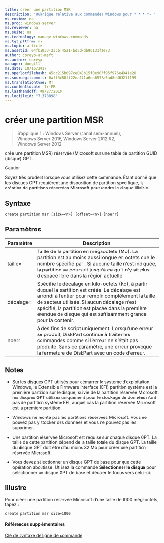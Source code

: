 ```yaml
---
title: créer une partition MSR
description: 'Rubrique relative aux commandes Windows pour * * * *- '
ms.custom: na
ms.prod: windows-server
ms.reviewer: na
ms.suite: na
ms.technology: manage-windows-commands
ms.tgt_pltfrm: na
ms.topic: article
ms.assetid: 04fba033-23cb-4521-bd5d-db96131f2e73
author: coreyp-at-msft
ms.author: coreyp
manager: dongill
ms.date: 10/16/2017
ms.openlocfilehash: 45cc215b097ce048b15f0e907f95f976e4941e28
ms.sourcegitcommit: 6aff3d88ff22ea141a6ea6572a5ad8dd6321f199
ms.translationtype: MT
ms.contentlocale: fr-FR
ms.lasthandoff: 09/27/2019
ms.locfileid: "71378898"
---
```

# <a name="create-partition-msr"></a>créer une partition MSR

>S’applique à : Windows Server (canal semi-annuel), Windows Server 2016, Windows Server 2012 R2, Windows Server 2012

crée une partition MSR\) réservée \(Microsoft sur une table de partition GUID \(disque\) GPT.  
  
> [!CAUTION]  
> Soyez très prudent lorsque vous utilisez cette commande. Étant donné que les disques GPT requièrent une disposition de partition spécifique, la création de partitions réservées Microsoft peut rendre le disque illisible.  
  
  
  
## <a name="syntax"></a>Syntaxe  
  
```  
create partition msr [size=<n>] [offset=<n>] [noerr]  
```  
  
## <a name="parameters"></a>Paramètres  
  
|  Paramètre  |                                                                                                                         Description                                                                                                                         |
|-------------|-------------------------------------------------------------------------------------------------------------------------------------------------------------------------------------------------------------------------------------------------------------|
|  taille\=<n>  |               Taille de la partition en mégaoctets \(Mo\). La partition est au moins aussi longue en octets que le nombre spécifié par <n>. Si aucune taille n’est indiquée, la partition se poursuit jusqu’à ce qu’il n’y ait plus d’espace libre dans la région actuelle.               |
| décalage\=<n> | Spécifie le décalage en kilo-octets \(Ko\), à partir duquel la partition est créée. Le décalage est arrondi à l’entier pour remplir complètement la taille de secteur utilisée. Si aucun décalage n’est spécifié, la partition est placée dans la première étendue de disque qui est suffisamment grande pour la contenir. |
|    noerr    |                            à des fins de script uniquement. Lorsqu’une erreur se produit, DiskPart continue à traiter les commandes comme si l’erreur ne s’était pas produite. Sans ce paramètre, une erreur provoque la fermeture de DiskPart avec un code d’erreur.                             |
  
## <a name="remarks"></a>Notes  
  
-   Sur les disques GPT utilisés pour démarrer le système d’exploitation Windows, le Extensible Firmware Interface \(EFI\) partition système est la première partition sur le disque, suivie de la partition réservée Microsoft. les disques GPT utilisés uniquement pour le stockage de données n’ont pas de partition système EFI, auquel cas la partition réservée Microsoft est la première partition.  
  
-   Windows ne monte pas les partitions réservées Microsoft. Vous ne pouvez pas y stocker des données et vous ne pouvez pas les supprimer.  
  
-   Une partition réservée Microsoft est requise sur chaque disque GPT. La taille de cette partition dépend de la taille totale du disque GPT. La taille du disque GPT doit être d’au moins 32 Mo pour créer une partition réservée Microsoft.  
  
-   Vous devez sélectionner un disque GPT de base pour que cette opération aboutisse. Utilisez la commande **Sélectionner le disque** pour sélectionner un disque GPT de base et décaler le focus vers celui-ci.  
  
## <a name="BKMK_examples"></a>Illustre  
Pour créer une partition réservée Microsoft d’une taille de 1000 mégaoctets, tapez :  
  
```  
create partition msr size=1000  
```  
  
#### <a name="additional-references"></a>Références supplémentaires  
[Clé de syntaxe de ligne de commande](command-line-syntax-key.md)  
  

  

